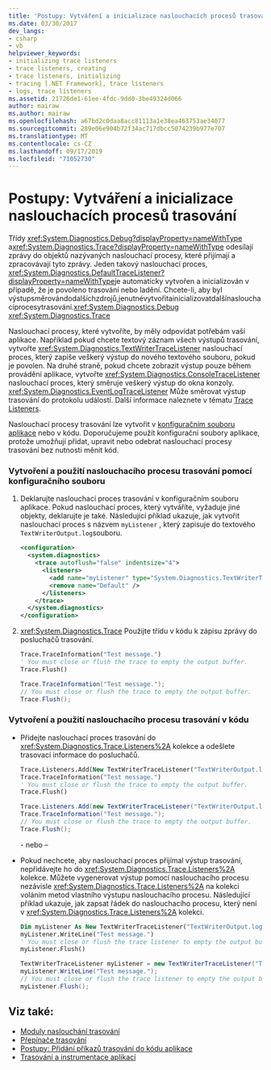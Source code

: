 ```yaml
---
title: 'Postupy: Vytváření a inicializace naslouchacích procesů trasování'
ms.date: 03/30/2017
dev_langs:
- csharp
- vb
helpviewer_keywords:
- initializing trace listeners
- trace listeners, creating
- trace listeners, initializing
- tracing [.NET Framework], trace listeners
- logs, trace listeners
ms.assetid: 21726de1-61ee-4fdc-9dd0-3be49324d066
author: mairaw
ms.author: mairaw
ms.openlocfilehash: a67bd2c0daa8acc81113a1e38ea463753ae34077
ms.sourcegitcommit: 289e06e904b72f34ac717dbcc5074239b977e707
ms.translationtype: MT
ms.contentlocale: cs-CZ
ms.lasthandoff: 09/17/2019
ms.locfileid: "71052730"
---
```

# <a name="how-to-create-and-initialize-trace-listeners"></a>Postupy: Vytváření a inicializace naslouchacích procesů trasování

Třídy <xref:System.Diagnostics.Debug?displayProperty=nameWithType> a<xref:System.Diagnostics.Trace?displayProperty=nameWithType> odesílají zprávy do objektů nazývaných naslouchací procesy, které přijímají a zpracovávají tyto zprávy. Jeden takový naslouchací proces, <xref:System.Diagnostics.DefaultTraceListener?displayProperty=nameWithType>je automaticky vytvořen a inicializován v případě, že je povoleno trasování nebo ladění. Chcete-li, aby byl výstupsměrovándodalšíchzdrojů,jenutnévytvořitainicializovatdalšínaslouchacíprocesytrasování.<xref:System.Diagnostics.Debug> <xref:System.Diagnostics.Trace>

Naslouchací procesy, které vytvoříte, by měly odpovídat potřebám vaší aplikace. Například pokud chcete textový záznam všech výstupů trasování, vytvořte <xref:System.Diagnostics.TextWriterTraceListener> naslouchací proces, který zapíše veškerý výstup do nového textového souboru, pokud je povolen. Na druhé straně, pokud chcete zobrazit výstup pouze během provádění aplikace, vytvořte <xref:System.Diagnostics.ConsoleTraceListener> naslouchací proces, který směruje veškerý výstup do okna konzoly. <xref:System.Diagnostics.EventLogTraceListener> Může směrovat výstup trasování do protokolu událostí. Další informace naleznete v tématu [Trace Listeners](trace-listeners.md).

Naslouchací procesy trasování lze vytvořit v [konfiguračním souboru aplikace](../configure-apps/index.md) nebo v kódu. Doporučujeme použít konfigurační soubory aplikace, protože umožňují přidat, upravit nebo odebrat naslouchací procesy trasování bez nutnosti měnit kód.

### <a name="to-create-and-use-a-trace-listener-by-using-a-configuration-file"></a>Vytvoření a použití naslouchacího procesu trasování pomocí konfiguračního souboru

1. Deklarujte naslouchací proces trasování v konfiguračním souboru aplikace. Pokud naslouchací proces, který vytváříte, vyžaduje jiné objekty, deklarujte je také. Následující příklad ukazuje, jak vytvořit naslouchací proces s názvem `myListener` , který zapisuje do textového `TextWriterOutput.log`souboru.

    ```xml
    <configuration>
      <system.diagnostics>
        <trace autoflush="false" indentsize="4">
          <listeners>
            <add name="myListener" type="System.Diagnostics.TextWriterTraceListener" initializeData="TextWriterOutput.log" />
            <remove name="Default" />
          </listeners>
        </trace>
      </system.diagnostics>
    </configuration>
    ```

2. <xref:System.Diagnostics.Trace> Použijte třídu v kódu k zápisu zprávy do posluchačů trasování.

    ```vb
    Trace.TraceInformation("Test message.")
    ' You must close or flush the trace to empty the output buffer.
    Trace.Flush()
    ```

    ```csharp
    Trace.TraceInformation("Test message.");
    // You must close or flush the trace to empty the output buffer.
    Trace.Flush();
    ```

### <a name="to-create-and-use-a-trace-listener-in-code"></a>Vytvoření a použití naslouchacího procesu trasování v kódu

- Přidejte naslouchací proces trasování do <xref:System.Diagnostics.Trace.Listeners%2A> kolekce a odešlete trasovací informace do posluchačů.

    ```vb
    Trace.Listeners.Add(New TextWriterTraceListener("TextWriterOutput.log", "myListener"))
    Trace.TraceInformation("Test message.")
    ' You must close or flush the trace to empty the output buffer.
    Trace.Flush()
    ```

    ```csharp
    Trace.Listeners.Add(new TextWriterTraceListener("TextWriterOutput.log", "myListener"));
    Trace.TraceInformation("Test message.");
    // You must close or flush the trace to empty the output buffer.
    Trace.Flush();
    ```

    \- nebo –

- Pokud nechcete, aby naslouchací proces přijímal výstup trasování, nepřidávejte ho do <xref:System.Diagnostics.Trace.Listeners%2A> kolekce. Můžete vygenerovat výstup pomocí naslouchacího procesu nezávisle <xref:System.Diagnostics.Trace.Listeners%2A> na kolekci voláním metod vlastního výstupu naslouchacího procesu. Následující příklad ukazuje, jak zapsat řádek do naslouchacího procesu, který není v <xref:System.Diagnostics.Trace.Listeners%2A> kolekci.

    ```vb
    Dim myListener As New TextWriterTraceListener("TextWriterOutput.log", "myListener")
    myListener.WriteLine("Test message.")
    ' You must close or flush the trace listener to empty the output buffer.
    myListener.Flush()
    ```

    ```csharp
    TextWriterTraceListener myListener = new TextWriterTraceListener("TextWriterOutput.log", "myListener");
    myListener.WriteLine("Test message.");
    // You must close or flush the trace listener to empty the output buffer.
    myListener.Flush();
    ```

## <a name="see-also"></a>Viz také:

- [Moduly naslouchání trasování](trace-listeners.md)
- [Přepínače trasování](trace-switches.md)
- [Postupy: Přidání příkazů trasování do kódu aplikace](how-to-add-trace-statements-to-application-code.md)
- [Trasování a instrumentace aplikací](tracing-and-instrumenting-applications.md)
